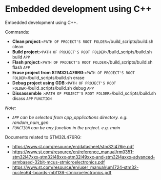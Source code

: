 # Embedded development using C++
Embedded development using C++.

Commands:
- **Clean project**:`<PATH OF PROJECT'S ROOT FOLDER>`/build_scripts/build.sh clean
- **Build project**:`<PATH OF PROJECT'S ROOT FOLDER>`/build_scripts/build.sh build `APP`
- **Flash project**:`<PATH OF PROJECT'S ROOT FOLDER>`/build_scripts/build.sh flash `APP`
- **Erase project from STM32L476RG**:`<PATH OF PROJECT'S ROOT FOLDER>`/build_scripts/build.sh erase
- **Debug project using GDB**:`<PATH OF PROJECT'S ROOT FOLDER>`/build_scripts/build.sh debug `APP`
- **Dissassemble** :`<PATH OF PROJECT'S ROOT FOLDER>`/build_scripts/build.sh disass `APP` `FUNCTION`

_Note:_
- _`APP` can be selected from cpp_applications directory. e.g. random_num_gen_
- _`FUNCTION` can be any function in the project. e.g. main_

Documents related to STM32L476RG:

- https://www.st.com/resource/en/datasheet/stm32l476je.pdf
- https://www.st.com/resource/en/reference_manual/rm0351-stm32l47xxx-stm32l48xxx-stm32l49xxx-and-stm32l4axxx-advanced-armbased-32bit-mcus-stmicroelectronics.pdf
- https://www.st.com/resource/en/user_manual/um1724-stm32-nucleo64-boards-mb1136-stmicroelectronics.pdf
